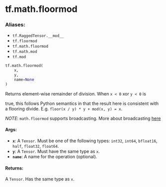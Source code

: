 <div itemscope itemtype="http://developers.google.com/ReferenceObject">
<meta itemprop="name" content="tf.math.floormod" />
<meta itemprop="path" content="Stable" />
</div>

# tf.math.floormod

### Aliases:

* `tf.RaggedTensor.__mod__`
* `tf.floormod`
* `tf.math.floormod`
* `tf.math.mod`
* `tf.mod`

``` python
tf.math.floormod(
    x,
    y,
    name=None
)
```

Returns element-wise remainder of division. When `x < 0` xor `y < 0` is

true, this follows Python semantics in that the result here is consistent
with a flooring divide. E.g. `floor(x / y) * y + mod(x, y) = x`.

*NOTE*: `math.floormod` supports broadcasting. More about broadcasting
[here](http://docs.scipy.org/doc/numpy/user/basics.broadcasting.html)

#### Args:

* <b>`x`</b>: A `Tensor`. Must be one of the following types: `int32`, `int64`, `bfloat16`, `half`, `float32`, `float64`.
* <b>`y`</b>: A `Tensor`. Must have the same type as `x`.
* <b>`name`</b>: A name for the operation (optional).


#### Returns:

A `Tensor`. Has the same type as `x`.